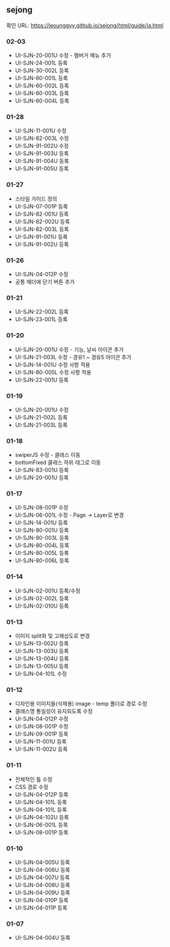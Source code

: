 ## sejong

확인 URL: https://jeounggyy.github.io/sejong/html/guide/ia.html


### 02-03
- UI-SJN-20-001U 수정 - 햄버거 메뉴 추가
- UI-SJN-24-001L 등록
- UI-SJN-30-002L 등록
- UI-SJN-60-001L 등록
- UI-SJN-60-002L 등록
- UI-SJN-60-003L 등록
- UI-SJN-60-004L 등록

### 01-28
- UI-SJN-11-001U 수정
- UI-SJN-82-003L 수정 
- UI-SJN-91-002U 수정
- UI-SJN-91-003U 등록
- UI-SJN-91-004U 등록
- UI-SJN-91-005U 등록

### 01-27
- 스타일 가이드 정의
- UI-SJN-07-001P 등록
- UI-SJN-82-001U 등록
- UI-SJN-82-002U 등록
- UI-SJN-82-003L 등록
- UI-SJN-91-001U 등록
- UI-SJN-91-002U 등록

### 01-26
- UI-SJN-04-012P 수정
- 공통 헤더에 닫기 버튼 추가

### 01-21
- UI-SJN-22-002L 등록
- UI-SJN-23-001L 등록

### 01-20
- UI-SJN-20-001U 수정 - 기능, 날씨 아이콘 추가
- UI-SJN-21-003L 수정 - 경유1 ~ 경유5 아이콘 추가
- UI-SJN-14-001U 수정 사항 적용
- UI-SJN-80-005L 수정 사항 적용
- UI-SJN-22-001U 등록

### 01-19
- UI-SJN-20-001U 수정
- UI-SJN-21-002L 등록
- UI-SJN-21-003L 등록

### 01-18
- swiperJS 수정 - 클래스 이동
- bottomFixed 클래스 하위 태그로 이동
- UI-SJN-83-001U 등록
- UI-SJN-20-001U 등록

### 01-17
- UI-SJN-08-001P 수정
- UI-SJN-06-001L 수정 - Page -> Layer로 변경
- UI-SJN-14-001U 등록
- UI-SJN-80-001U 등록
- UI-SJN-80-003L 등록
- UI-SJN-80-004L 등록
- UI-SJN-80-005L 등록
- UI-SJN-80-006L 등록

### 01-14
- UI-SJN-02-001U 등록/수정
- UI-SJN-02-002L 등록
- UI-SJN-02-010U 등록

### 01-13
- 이미지 split화 및 고해상도로 변경
- UI-SJN-13-002U 등록
- UI-SJN-13-003U 등록
- UI-SJN-13-004U 등록
- UI-SJN-13-005U 등록
- UI-SJN-04-101L 수정

### 01-12
- 디자인용 이미지들(삭제용) image - temp 폴더로 경로 수정
- 클래스명 통일성이 유지되도록 수정
- UI-SJN-04-012P 수정
- UI-SJN-08-001P 수정
- UI-SJN-09-001P 등록
- UI-SJN-11-001U 등록
- UI-SJN-11-002U 등록

### 01-11
- 전체적인 틀 수정
- CSS 경로 수정
- UI-SJN-04-012P 등록
- UI-SJN-04-101L 등록
- UI-SJN-04-101L 등록
- UI-SJN-04-102U 등록
- UI-SJN-06-001L 등록
- UI-SJN-08-001P 등록

### 01-10
- UI-SJN-04-005U 등록
- UI-SJN-04-006U 등록
- UI-SJN-04-007U 등록
- UI-SJN-04-008U 등록
- UI-SJN-04-009U 등록
- UI-SJN-04-010P 등록
- UI-SJN-04-011P 등록

### 01-07
- UI-SJN-04-004U 등록
